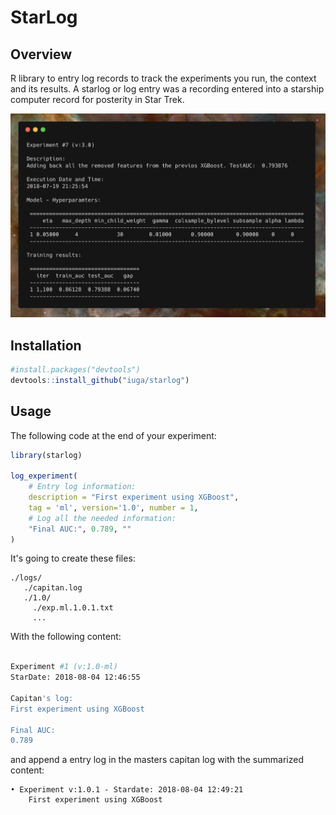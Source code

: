 
# StarLog

## Overview
R library to entry log records to track the experiments you run, the context and its results. A starlog or log entry was a recording entered into a starship computer record for posterity in Star Trek.

![](./docs/logs.png)

## Installation

```r
#install.packages("devtools")
devtools::install_github("iuga/starlog")
```
## Usage
The following code at the end of your experiment:
```r
library(starlog)

log_experiment(
    # Entry log information:
    description = "First experiment using XGBoost",
    tag = 'ml', version='1.0', number = 1,
    # Log all the needed information:
    "Final AUC:", 0.789, ""
)
```

It's going to create these files:

```
./logs/
   ./capitan.log
   ./1.0/
     ./exp.ml.1.0.1.txt
     ...
```

With the following content:

```bash

Experiment #1 (v:1.0-ml)
StarDate: 2018-08-04 12:46:55

Capitan's log:
First experiment using XGBoost

Final AUC:
0.789

```

and append a entry log in the masters capitan log with the summarized content:

```
• Experiment v:1.0.1 - Stardate: 2018-08-04 12:49:21
	First experiment using XGBoost
```


